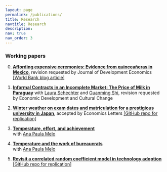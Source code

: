```yaml
---
layout: page
permalink: /publications/
title: Research
navtitle: Research
description: 
nav: true
nav_order: 3
---
```


### Working papers ###

0. **[Affording expensive ceremonies: Evidence from quinceañeras in Mexico](../assets/pdf/quinceaneras_paper.pdf)**,
revision requested by Journal of Development Economics
[\[World Bank blog article\]](https://blogs.worldbank.org/impactevaluations/fancy-ceremonies-developing-countries-how-are-they-funded-and-what-are-economic)


0. **[Informal Contracts in an Incomplete Market: The Price of Milk in Paraguay](https://aae.wisc.edu/lschechter/Cheese.pdf)**
with [Laura Schechter](https://aae.wisc.edu/lschechter/) and [Guanming Shi](https://aae.wisc.edu/faculty/gshi/),
revision requested by Economic Development and Cultural Change

0. **[Winter weather on exam dates and matriculation for a prestigious university in Japan](../assets/pdf/todai_center.pdf)**,
accepted by Economics Letters
[\[GitHub repo for replication\]](https://github.com/mizuhirosuzuki/todai_center)

0. **[Temperature, effort, and achievement](http://anapmelo.github.io/files/manuscript_MM2.pdf)**  
with [Ana Paula Melo](https://www.apmelo.com/)

0. **[Temperature and the work of bureaucrats](../assets/pdf/audit_paper.pdf)**  
with [Ana Paula Melo](https://www.apmelo.com/)

0. **[Revisit a correlated random coefficient model in technology adoption](../assets/pdf/revisit_crc.pdf)**  
[\[GitHub repo for replication\]](https://github.com/mizuhirosuzuki/revisit_crc)

